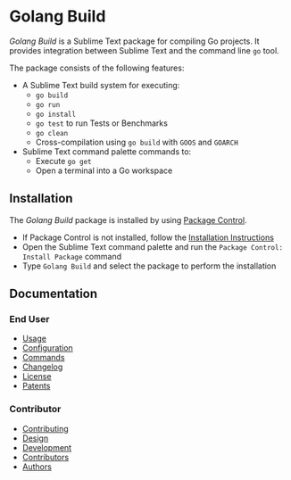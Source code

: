 # Golang Build

*Golang Build* is a Sublime Text package for compiling Go projects. It provides
integration between Sublime Text and the command line `go` tool.

The package consists of the following features:

 - A Sublime Text build system for executing:
   - `go build`
   - `go run`
   - `go install`
   - `go test` to run Tests or Benchmarks
   - `go clean`
   - Cross-compilation using `go build` with `GOOS` and `GOARCH`
 - Sublime Text command palette commands to:
   - Execute `go get`
   - Open a terminal into a Go workspace

## Installation

The *Golang Build* package is installed by using
[Package Control](https://packagecontrol.io).

 - If Package Control is not installed, follow the [Installation Instructions](https://packagecontrol.io/installation)
 - Open the Sublime Text command palette and run the `Package Control: Install
   Package` command
 - Type `Golang Build` and select the package to perform the installation

## Documentation

### End User

 - [Usage](docs/usage.md)
 - [Configuration](docs/configuration.md)
 - [Commands](docs/commands.md)
 - [Changelog](changelog.md)
 - [License](LICENSE)
 - [Patents](PATENTS)

### Contributor

 - [Contributing](CONTRIBUTING.md)
 - [Design](docs/design.md)
 - [Development](docs/development.md)
 - [Contributors](CONTRIBUTORS)
 - [Authors](AUTHORS)
